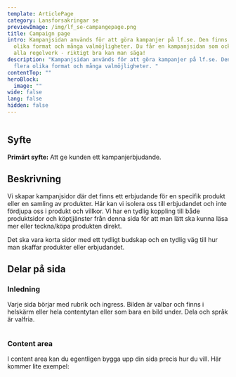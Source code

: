 ```yaml
---
template: ArticlePage
category: Lansforsakringar se
previewImage: /img/lf_se-campangepage.png
title: Campaign page
intro: Kampanjsidan används för att göra kampanjer på lf.se. Den finns i flera
  olika format och många valmöjligheter. Du får en kampanjsidan som också följer
  alla regelverk - riktigt bra kan man säga!
description: "Kampanjsidan används för att göra kampanjer på lf.se. Den finns i
  flera olika format och många valmöjligheter. "
contentTop: ""
heroBlock:
  image: ""
wide: false
lang: false
hidden: false
---
```

<figure class="Image Image__default Image__wide"><img src="/img/olika-kampanjsidor.png" srcset="/img/olika-kampanjsidor.png 2x" alt=""><figcaption><div class="Image__caption"></div></figcaption></figure>

## Syfte[](https://lf-digitala-kanaler.github.io/patterns/lansforsakringar-se/product-page#syfte)

**Primärt syfte:** Att ge kunden ett kampanjerbjudande.



## Beskrivning

Vi skapar kampanjsidor där det finns ett erbjudande för en specifik produkt eller en samling av produkter. Här kan vi isolera oss till erbjudandet och inte fördjupa oss i produkt och villkor. Vi har en tydlig koppling till både produktsidor och köptjjänster från denna sida för att man lätt ska kunna läsa mer eller teckna/köpa produkten direkt.

Det ska vara korta sidor med ett tydligt budskap och en tydlig väg till hur man skaffar produkter eller erbjudandet.

## Delar på sida[](https://lf-digitala-kanaler.github.io/patterns/lansforsakringar-se/product-page#delar-p%C3%A5-sida)

### Inledning

Varje sida börjar med rubrik och ingress. Bilden är valbar och finns i helskärm eller hela contentytan eller som bara en bild under. Dela och språk är valfria.

<figure class="Image Image__default "><img src="" srcset=" 2x" alt=""><figcaption><div class="Image__caption"></div></figcaption></figure>

### Content area

I content area kan du egentligen bygga upp din sida precis hur du vill. Här kommer lite exempel:

<figure class="Image Image__default "><img src="/img/delar-på-sidan-1.jpg" srcset="/img/delar-på-sidan-1.jpg 2x" alt=""><figcaption><div class="Image__caption"></div></figcaption></figure>



<figure class="Image Image__default "><img src="/img/delar-på-sidan-2.jpg" srcset="/img/delar-på-sidan-2.jpg 2x" alt=""><figcaption><div class="Image__caption"></div></figcaption></figure>

<figure class="Image Image__default "><img src="/img/delar-på-sidan-3.jpg" srcset="/img/delar-på-sidan-3.jpg 2x" alt=""><figcaption><div class="Image__caption"></div></figcaption></figure>

<figure class="Image Image__default "><img src="/img/delar-på-sidan-4.jpg" srcset="/img/delar-på-sidan-4.jpg 2x" alt=""><figcaption><div class="Image__caption"></div></figcaption></figure>